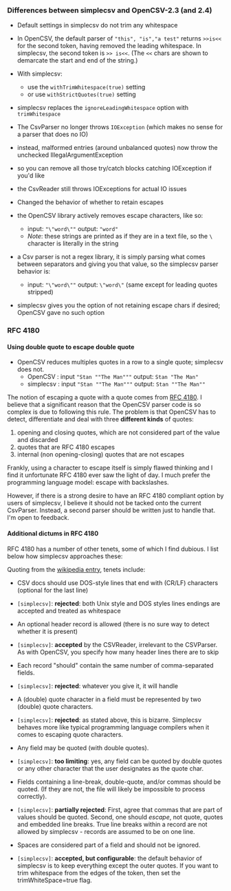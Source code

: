 ### Differences between simplecsv and OpenCSV-2.3 (and 2.4)

* Default settings in simplecsv do not trim any whitespace
 * In OpenCSV, the default parser of `"this", "is","a test"` returns `>>is<<` for the second token, having removed the leading whitespace.  In simplecsv, the second token is `>> is<<`.  (The `<<` chars are shown to demarcate the start and end of the string.)
 * With simplecsv:
     * use the `withTrimWhitespace(true)` setting
     * or use `withStrictQuotes(true)` setting
   

* simplecsv replaces the `ignoreLeadingWhitespace` option with `trimWhitespace`

* The CsvParser no longer throws `IOException` (which makes no sense for a parser that does no IO)
 * instead, malformed entries (around unbalanced quotes) now throw the unchecked IllegalArgumentException
 * so you can remove all those try/catch blocks catching IOException if you'd like
 * the CsvReader still throws IOExceptions for actual IO issues

* Changed the behavior of whether to retain escapes
 * the OpenCSV library actively removes escape characters, like so:
     * input: `"\"word\""`    output: `"word"`
     * *Note*: these strings are printed as if they are in a text file, so the `\` character is literally in the string
 * a Csv parser is not a regex library, it is simply parsing what comes between separators and giving you that value, so the simplecsv parser behavior is:
     * input: `"\"word\""`    output: `\"word\"` (same except for leading quotes stripped)
 * simplecsv gives you the option of not retaining escape chars if desired; OpenCSV gave no such option


### RFC 4180

#### Using double quote to escape double quote

* OpenCSV reduces multiples quotes in a row to a single quote; simplecsv does not.
  * OpenCSV  : input `"Stan ""The Man"""`    output: `Stan "The Man"`
  * simplecsv : input `"Stan ""The Man"""`    output: `Stan ""The Man""`

The notion of escaping a quote with a quote comes from [RFC 4180](https://tools.ietf.org/html/rfc4180).  I believe that a significant reason that the OpenCSV parser code is so complex is due to following this rule.  The problem is that OpenCSV has to detect, differentiate and deal with three **different kinds** of quotes:

1. opening and closing quotes, which are not considered part of the value and discarded
2. quotes that are RFC 4180 escapes
3. internal (non opening-closing) quotes that are not escapes

Frankly, using a character to escape itself is simply flawed thinking and I find it unfortunate RFC 4180 ever saw the light of day.  I much prefer the programming language model: escape with backslashes.

However, if there is a strong desire to have an RFC 4180 compliant option by users of simplecsv, I believe it should not be tacked onto the current CsvParser.  Instead, a second parser should be written just to handle that.  I'm open to feedback.


#### Additional dictums in RFC 4180

RFC 4180 has a number of other tenets, some of which I find dubious.  I list below how simplecsv approaches these:

Quoting from the [wikipedia entry](https://en.wikipedia.org/wiki/Comma-separated_values), tenets include:

* CSV docs should use DOS-style lines that end with (CR/LF) characters (optional for the last line)
 * `[simplecsv]`: **rejected**: both Unix style and DOS styles lines endings are accepted and treated as whitespace

* An optional header record is allowed (there is no sure way to detect whether it is present)
 * `[simplecsv]`: **accepted** by the CSVReader, irrelevant to the CSVParser.  As with OpenCSV, you specify how many header lines there are to skip

* Each record "should" contain the same number of comma-separated fields.
 * `[simplecsv]`: **rejected**: whatever you give it, it will handle

* A (double) quote character in a field must be represented by two (double) quote characters.
 * `[simplecsv]`: **rejected**: as stated above, this is bizarre.  Simplecsv behaves more like typical programming language compilers when it comes to escaping quote characters.

* Any field may be quoted (with double quotes).
 * `[simplecsv]`: **too limiting**: yes, any field can be quoted by double quotes or any other character that the user designates as the quote char.

* Fields containing a line-break, double-quote, and/or commas should be quoted. (If they are not, the file will likely be impossible to process correctly).
 * `[simplecsv]`: **partially rejected**: First, agree that commas that are part of values should be quoted. Second, one should *escape*, not quote, quotes and embedded line breaks.  True line breaks within a record are not allowed by simplecsv - records are assumed to be on one line.

* Spaces are considered part of a field and should not be ignored.
 * `[simplecsv]`: **accepted, but configurable**: the default behavior of simplecsv is to keep everything except the outer quotes. If you want to trim whitespace from the edges of the token, then set the trimWhiteSpace=true flag.

